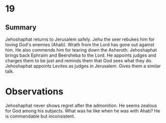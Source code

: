 
# 19
## Summary
Jehoshaphat returns to Jerusalem safely. Jehu the seer rebukes him for loving God's enemies (Ahab). Wrath from the Lord has gone out against him. He also commends him for tearing down the Asheroth.
Jehoshaphat brings back Ephraim and Beersheba to the Lord. He appoints judges and charges them to be just and reminds them that God sees what they do.
Jehoshaphat appoints Levites as judges in Jerusalem. Gives them a similar talk.
# Observations
Jehoshaphat never shows regret after the admonition.
He seems zealous for God among his subjects.
What was he like when he was with Ahab?
He is commendable but inconsistent.
